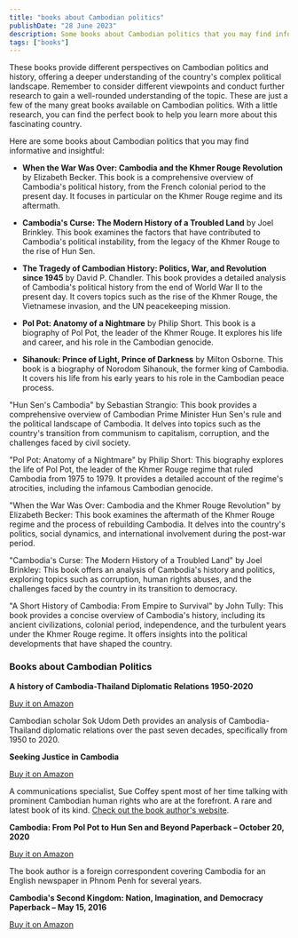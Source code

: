 ```yaml
---
title: "books about Cambodian politics"
publishDate: "28 June 2023"
description: Some books about Cambodian politics that you may find informative
tags: ["books"]
---
```


These books provide different perspectives on Cambodian politics and history, offering a deeper understanding of the country's complex political landscape. Remember to consider different viewpoints and conduct further research to gain a well-rounded understanding of the topic. These are just a few of the many great books available on Cambodian politics. With a little research, you can find the perfect book to help you learn more about this fascinating country.

Here are some books about Cambodian politics that you may find informative and insightful:

* **When the War Was Over: Cambodia and the Khmer Rouge Revolution** by Elizabeth Becker. This book is a comprehensive overview of Cambodia's political history, from the French colonial period to the present day. It focuses in particular on the Khmer Rouge regime and its aftermath.

* **Cambodia's Curse: The Modern History of a Troubled Land** by Joel Brinkley. This book examines the factors that have contributed to Cambodia's political instability, from the legacy of the Khmer Rouge to the rise of Hun Sen.

* **The Tragedy of Cambodian History: Politics, War, and Revolution since 1945** by David P. Chandler. This book provides a detailed analysis of Cambodia's political history from the end of World War II to the present day. It covers topics such as the rise of the Khmer Rouge, the Vietnamese invasion, and the UN peacekeeping mission.

* **Pol Pot: Anatomy of a Nightmare** by Philip Short. This book is a biography of Pol Pot, the leader of the Khmer Rouge. It explores his life and career, and his role in the Cambodian genocide.

* **Sihanouk: Prince of Light, Prince of Darkness** by Milton Osborne. This book is a biography of Norodom Sihanouk, the former king of Cambodia. It covers his life from his early years to his role in the Cambodian peace process.

"Hun Sen's Cambodia" by Sebastian Strangio: This book provides a comprehensive overview of Cambodian Prime Minister Hun Sen's rule and the political landscape of Cambodia. It delves into topics such as the country's transition from communism to capitalism, corruption, and the challenges faced by civil society.

"Pol Pot: Anatomy of a Nightmare" by Philip Short: This biography explores the life of Pol Pot, the leader of the Khmer Rouge regime that ruled Cambodia from 1975 to 1979. It provides a detailed account of the regime's atrocities, including the infamous Cambodian genocide.

"When the War Was Over: Cambodia and the Khmer Rouge Revolution" by Elizabeth Becker: This book examines the aftermath of the Khmer Rouge regime and the process of rebuilding Cambodia. It delves into the country's politics, social dynamics, and international involvement during the post-war period.

"Cambodia's Curse: The Modern History of a Troubled Land" by Joel Brinkley: This book offers an analysis of Cambodia's history and politics, exploring topics such as corruption, human rights abuses, and the challenges faced by the country in its transition to democracy.

"A Short History of Cambodia: From Empire to Survival" by John Tully: This book provides a concise overview of Cambodia's history, including its ancient civilizations, colonial period, independence, and the turbulent years under the Khmer Rouge regime. It offers insights into the political developments that have shaped the country.


### Books about Cambodian Politics

**A history of Cambodia-Thailand Diplomatic Relations 1950-2020**

[Buy it on Amazon](https://www.amazon.com/gp/product/3962031294/?tag=tbun27_cambodia-20)

Cambodian scholar Sok Udom Deth provides an analysis of Cambodia-Thailand diplomatic relations over the past seven decades, specifically from 1950 to 2020.

**Seeking Justice in Cambodia**

[Buy it on Amazon](https://amzn.to/2sBhyqN)

A communications specialist, Sue Coffey spent most of her time talking with prominent Cambodian human rights who are at the forefront. A rare and latest book of its kind. [Check out the book author's website](https://seekingjusticeincambodia.com/).

**Cambodia: From Pol Pot to Hun Sen and Beyond Paperback – October 20, 2020**

[Buy it on Amazon](https://www.amazon.com/gp/product/0300211732/?tag=tbun27_cambodia-20)

The book author is a foreign correspondent covering Cambodia for an English newspaper in Phnom Penh for several years.

**Cambodia's Second Kingdom: Nation, Imagination, and Democracy Paperback – May 15, 2016**

[Buy it on Amazon](https://amzn.to/2vo0MgU)

